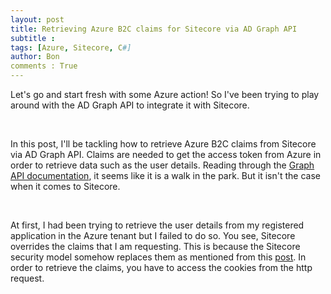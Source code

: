 ```yaml
---
layout: post
title: Retrieving Azure B2C claims for Sitecore via AD Graph API
subtitle :
tags: [Azure, Sitecore, C#]
author: Bon
comments : True
---
```


Let's go and start fresh with some Azure action! So I've been trying to play around with the AD Graph API to integrate it with Sitecore.

<br>

In this post, I'll be tackling how to retrieve Azure B2C claims from Sitecore via AD Graph API. Claims are needed to get the access token from Azure in order to retrieve data such as the user details. Reading through the [Graph API documentation](https://docs.microsoft.com/en-us/azure/active-directory-b2c/active-directory-b2c-reference-tokens#claims-in-id-and-access-tokens), it seems like it is a walk in the park. But it isn't the case when it comes to Sitecore. 

<br>

At first, I had been trying to retrieve the user details from my registered application in the Azure tenant but I failed to do so. You see, Sitecore overrides the claims that I am requesting. This is because the Sitecore security model somehow replaces them as mentioned from this [post](http://blog.baslijten.com/how-to-add-federated-authentication-with-sitecore-and-owin/). In order to retrieve the claims, you have to access the cookies from the http request.

<br>


